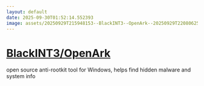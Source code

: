 ```yaml
---
layout: default
date: 2025-09-30T01:52:14.552393
image: assets/20250929T215948153--BlackINT3--OpenArk--20250929T220806255--cropped.png
---
```


# [BlackINT3/OpenArk](https://github.com/BlackINT3/OpenArk)

open source anti-rootkit tool for Windows, helps find hidden malware and system info
